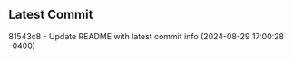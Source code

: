 
## Latest Commit
81543c8 - Update README with latest commit info (2024-08-29 17:00:28 -0400) <Yunxi-Zhou>

